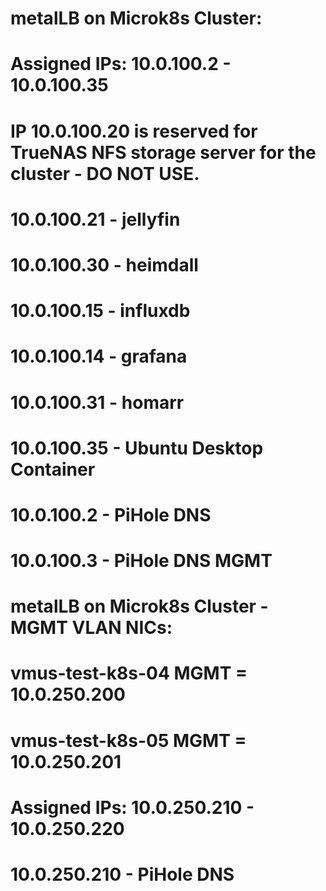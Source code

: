 # metalLB on Microk8s Cluster:
# Assigned IPs: 10.0.100.2 - 10.0.100.35
# IP 10.0.100.20 is reserved for TrueNAS NFS storage server for the cluster - DO NOT USE.

# 10.0.100.21 - jellyfin
# 10.0.100.30 - heimdall
# 10.0.100.15 - influxdb 
# 10.0.100.14 - grafana
# 10.0.100.31 - homarr
# 10.0.100.35 - Ubuntu Desktop Container
# 10.0.100.2  - PiHole DNS
# 10.0.100.3  - PiHole DNS MGMT

# metalLB on Microk8s Cluster - MGMT VLAN NICs:
# vmus-test-k8s-04 MGMT = 10.0.250.200
# vmus-test-k8s-05 MGMT = 10.0.250.201
# Assigned IPs: 10.0.250.210 - 10.0.250.220
# 10.0.250.210 - PiHole DNS